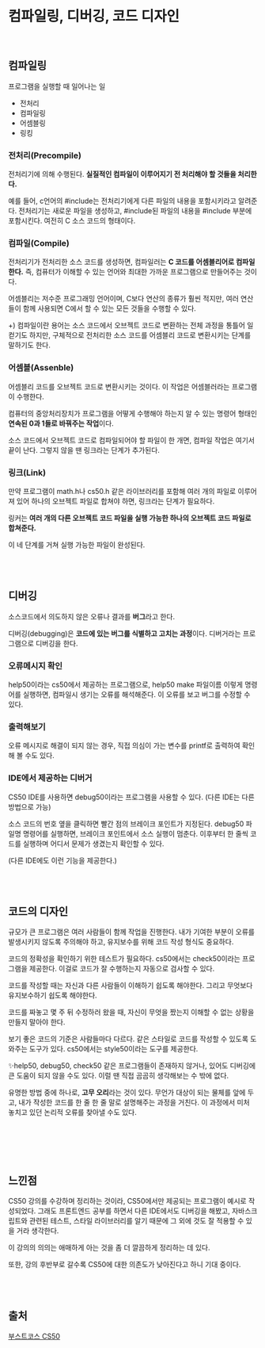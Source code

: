# 컴파일링, 디버깅, 코드 디자인

<br/>

## 컴파일링

프로그램을 실행할 때 일어나는 일

- 전처리
- 컴파일링
- 어셈블링
- 링킹

### 전처리(Precompile)

전처리기에 의해 수행된다. **실질적인 컴파일이 이루어지기 전 처리해야 할 것들을 처리한다.**

예를 들어, c언어의 #include는 전처리기에게 다른 파일의 내용을 포함시키라고 알려준다. 전처리기는 새로운 파일을 생성하고, #include된 파일의 내용을 #include 부분에 포함시킨다. 여전히 C 소스 코드의 형태이다.

### 컴파일(Compile)

전처리기가 전처리한 소스 코드를 생성하면, 컴파일러는 **C 코드를 어셈블리어로 컴파일한다.** 즉, 컴퓨터가 이해할 수 있는 언어와 최대한 가까운 프로그램으로 만들어주는 것이다.

어셈블리는 저수준 프로그래밍 언어이며, C보다 연산의 종류가 훨씬 적지만, 여러 연산들이 함께 사용되면 C에서 할 수 있는 모든 것들을 수행할 수 있다.

+) 컴파일이란 용어는 소스 코드에서 오브젝트 코드로 변환하는 전체 과정을 통틀어 일컫기도 하지만, 구체적으로 전처리한 소스 코드를 어셈블리 코드로 변환시키는 단계를 말하기도 한다.

### 어셈블(Assenble)

어셈블리 코드를 오브젝트 코드로 변환시키는 것이다. 이 작업은 어셈블러라는 프로그램이 수행한다.

컴퓨터의 중앙처리장치가 프로그램을 어떻게 수행해야 하는지 알 수 있는 명령어 형태인 **연속된 0과 1들로 바꿔주는 작업**이다.

소스 코드에서 오브젝트 코드로 컴파일되어야 할 파일이 한 개면, 컴파일 작업은 여기서 끝이 난다. 그렇지 않을 땐 링크라는 단계가 추가된다.

### 링크(Link)

만약 프로그램이 math.h나 cs50.h 같은 라이브러리를 포함해 여러 개의 파일로 이루어져 있어 하나의 오브젝트 파일로 합쳐야 하면, 링크라는 단계가 필요하다.

링커는 **여러 개의 다른 오브젝트 코드 파일을 실행 가능한 하나의 오브젝트 코드 파일로 합쳐준다.**

이 네 단계를 거쳐 실행 가능한 파일이 완성된다.

<br/><br/>

## 디버깅

소스코드에서 의도하지 않은 오류나 결과를 **버그**라고 한다.

디버깅(debugging)은 **코드에 있는 버그를 식별하고 고치는 과정**이다. 디버거라는 프로그램으로 디버깅을 한다.

### 오류메시지 확인

help50이라는 cs50에서 제공하는 프로그램으로, help50 make 파일이름 이렇게 명령어를 실행하면, 컴파일시 생기는 오류를 해석해준다. 이 오류를 보고 버그를 수정할 수 있다.

### 출력해보기

오류 메시지로 해결이 되지 않는 경우, 직접 의심이 가는 변수를 printf로 출력하여 확인해 볼 수도 있다.

### IDE에서 제공하는 디버거

CS50 IDE를 사용하면 debug50이라는 프로그램을 사용할 수 있다. (다른 IDE는 다른 방법으로 가능)

소스 코드의 번호 옆을 클릭하면 빨간 점의 브레이크 포인트가 지정된다. debug50 파일명 명령어를 실행하면, 브레이크 포인트에서 소스 실행이 멈춘다. 이후부터 한 줄씩 코드를 실행하며 어디서 문제가 생겼는지 확인할 수 있다.

(다른 IDE에도 이런 기능을 제공한다.)

<br/><br/>

## 코드의 디자인

규모가 큰 프로그램은 여러 사람들이 함께 작업을 진행한다. 내가 기여한 부분이 오류를 발생시키지 않도록 주의해야 하고, 유지보수를 위해 코드 작성 형식도 중요하다.

코드의 정확성을 확인하기 위한 테스트가 필요하다. cs50에서는 check50이라는 프로그램을 제공한다. 이걸로 코드가 잘 수행하는지 자동으로 검사할 수 있다.

코드를 작성할 때는 자신과 다른 사람들이 이해하기 쉽도록 해야한다. 그리고 무엇보다 유지보수하기 쉽도록 해야한다.

코드를 짜놓고 몇 주 뒤 수정하러 왔을 때, 자신이 무엇을 짰는지 이해할 수 없는 상황을 만들지 말아야 한다.

보기 좋은 코드의 기준은 사람들마다 다르다. 같은 스타일로 코드를 작성할 수 있도록 도와주는 도구가 있다. cs50에서는 style50이라는 도구를 제공한다.

✨help50, debug50, check50 같은 프로그램들이 존재하지 않거나, 있어도 디버깅에 큰 도움이 되지 않을 수도 있다. 이럴 땐 직접 곰곰히 생각해보는 수 밖에 없다.

유명한 방법 중에 하나로, **고무 오리**라는 것이 있다. 무언가 대상이 되는 물체를 앞에 두고, 내가 작성한 코드를 한 줄 한 줄 말로 설명해주는 과정을 거친다. 이 과정에서 미처 놓치고 있던 논리적 오류를 찾아낼 수도 있다.

<br/><br/><br/><br/>

## 느낀점

CS50 강의를 수강하며 정리하는 것이라, CS50에서만 제공되는 프로그램이 예시로 작성되었다.  그래도 프론트엔드 공부를 하면서 다른 IDE에서도 디버깅을 해봤고, 자바스크립트와 관련된 테스트, 스타일 라이브러리를 알기 때문에 그 외에 것도 잘 적용할 수 있을 거라 생각한다.

이 강의의 의의는 애매하게 아는 것을 좀 더 깔끔하게 정리하는 데 있다.

또한, 강의 후반부로 갈수록 CS50에 대한 의존도가 낮아진다고 하니 기대 중이다.

<br/><br/>

## 출처
[부스트코스 CS50](www.boostcourse.org/cs112)
